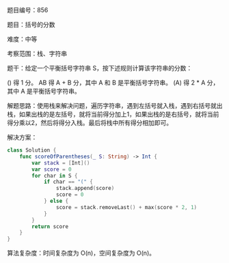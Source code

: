 题目编号：856

题目：括号的分数

难度：中等

考察范围：栈、字符串

题干：给定一个平衡括号字符串 S，按下述规则计算该字符串的分数：

() 得 1 分。
AB 得 A + B 分，其中 A 和 B 是平衡括号字符串。
(A) 得 2 * A 分，其中 A 是平衡括号字符串。

解题思路：使用栈来解决问题，遍历字符串，遇到左括号就入栈，遇到右括号就出栈，如果出栈的是左括号，就将当前得分加上1，如果出栈的是右括号，就将当前得分乘以2，然后将得分入栈。最后将栈中所有得分相加即可。

解决方案：

```swift
class Solution {
    func scoreOfParentheses(_ S: String) -> Int {
        var stack = [Int]()
        var score = 0
        for char in S {
            if char == "(" {
                stack.append(score)
                score = 0
            } else {
                score = stack.removeLast() + max(score * 2, 1)
            }
        }
        return score
    }
}
```

算法复杂度：时间复杂度为 O(n)，空间复杂度为 O(n)。